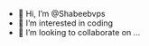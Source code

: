 - 👋 Hi, I’m @Shabeebvps
- 👀 I’m interested in coding
- 💞️ I’m looking to collaborate on ...


<!---
Shabeebvps/Shabeebvps is a ✨ special ✨ repository because its `README.md` (this file) appears on your GitHub profile.
You can click the Preview link to take a look at your changes.
--->
